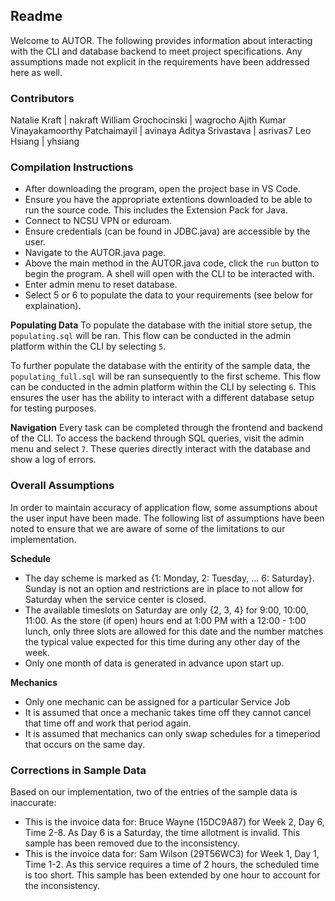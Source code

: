 ## Readme
Welcome to AUTOR. The following provides information about interacting with the CLI and database backend to meet project specifications. Any assumptions made not explicit in the requirements have been addressed here as well. 

### Contributors 

Natalie Kraft                               |   nakraft 
William Grochocinski                        |   wagrocho 
Ajith Kumar Vinayakamoorthy Patchaimayil    |   avinaya
Aditya Srivastava                           |   asrivas7
Leo Hsiang                                  |   yhsiang

### Compilation Instructions 

- After downloading the program, open the project base in VS Code. 
- Ensure you have the appropriate extentions downloaded to be able to run the source code. This includes the Extension Pack for Java. 
- Connect to NCSU VPN or eduroam. 
- Ensure credentials (can be found in JDBC.java) are accessible by the user. 
- Navigate to the AUTOR.java page. 
- Above the main method in the AUTOR.java code, click the ```run``` button to begin the program. A shell will open with the CLI to be interacted with. 
- Enter admin menu to reset database. 
- Select 5 or 6 to populate the data to your requirements (see below for explaination). 

__Populating Data__ 
To populate the database with the initial store setup, the ```populating.sql``` will be ran. This flow can be conducted in the admin platform within the CLI by selecting `5`. 

To further populate the database with the entirity of the sample data, the ```populating_full.sql``` will be ran sunsequently to the first scheme. This flow can be conducted in the admin platform within the CLI by selecting `6`. This ensures the user has the ability to interact with a different database setup for testing purposes.

__Navigation__ 
Every task can be completed through the frontend and backend of the CLI. 
To access the backend through SQL queries, visit the admin menu and select `7`. These queries directly interact with the database and show a log of errors. 


### Overall Assumptions 
In order to maintain accuracy of application flow, some assumptions about the user input have been made. The following list of assumptions have been noted to ensure that we are aware of some of the limitations to our implementation. 

__Schedule__ 
- The day scheme is marked as {1: Monday, 2: Tuesday, ... 6: Saturday}. Sunday is not an option and restrictions are in place to not allow for Saturday when the service center is closed. 
- The available timeslots on Saturday are only {2, 3, 4} for 9:00, 10:00, 11:00. As the store (if open) hours end at 1:00 PM with a 12:00 - 1:00 lunch, only three slots are allowed for this date and the number matches the typical value expected for this time during any other day of the week.
- Only one month of data is generated in advance upon start up. 

__Mechanics__
- Only one mechanic can be assigned for a particular Service Job 
- It is assumed that once a mechanic takes time off they cannot cancel that time off and work that period again. 
- It is assumed that mechanics can only swap schedules for a timeperiod that occurs on the same day.  <!-- This is a bad assumption, fix it  -->

### Corrections in Sample Data 
Based on our implementation, two of the entries of the sample data is inaccurate: 
- This is the invoice data for: Bruce Wayne (15DC9A87) for Week 2, Day 6, Time 2-8. As Day 6 is a Saturday, the time allotment is invalid. This sample has been removed due to the inconsistency.
- This is the invoice data for: Sam Wilson (29T56WC3) for Week 1, Day 1, Time 1-2. As this service requires a time of 2 hours, the scheduled time is too short. This sample has been extended by one hour to account for the inconsistency. 